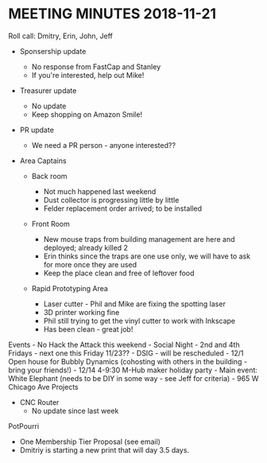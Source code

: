 MEETING MINUTES 2018-11-21
==========================
Roll call: Dmitry, Erin, John, Jeff

- Sponsership update
  - No response from FastCap and Stanley
  - If you're interested, help out Mike!

- Treasurer update  
  - No update
  - Keep shopping on Amazon Smile!  

- PR update
  - We need a PR person - anyone interested??

- Area Captains
  - Back room
    - Not much happened last weekend
    - Dust collector is progressing little by little
    - Felder replacement order arrived; to be installed

  - Front Room
    - New mouse traps from building management are here and deployed; already killed 2
    - Erin thinks since the traps are one use only, we will have to ask for more once they are used
    - Keep the place clean and free of leftover food

  - Rapid Prototyping Area
    - Laser cutter - Phil and Mike are fixing the spotting laser
    - 3D printer working fine
    - Phil still trying to get the vinyl cutter to work with Inkscape
    - Has been clean - great job!
        
Events
    - No Hack the Attack this weekend
    - Social Night - 2nd and 4th Fridays - next one this Friday 11/23??
    - DSIG - will be rescheduled
    - 12/1 Open house for Bubbly Dynamics (cohosting with others in the building - bring your friends!)
    - 12/14 4-9:30 M-Hub maker holiday party
        - Main event: White Elephant (needs to be DIY in some way - see Jeff for criteria)
        - 965 W Chicago Ave
Projects
 
  - CNC Router
    - No update since last week

PotPourri
  - One Membership Tier Proposal (see email)
  - Dmitriy is starting a new print that will day 3.5 days.
